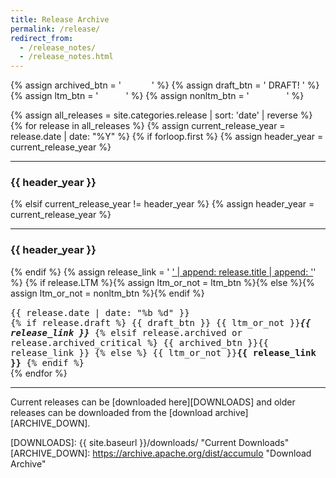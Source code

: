 ```yaml
---
title: Release Archive
permalink: /release/
redirect_from:
  - /release_notes/
  - /release_notes.html
---
```


{% assign archived_btn = '<span class="label label-default"><a style="color: #ffffff; text-decoration: none" href="https://archive.apache.org/dist/accumulo/">Archive</a></span>' %}
{% assign draft_btn = '<span class="label label-danger">&nbsp;DRAFT!&nbsp;</span>' %}
{% assign ltm_btn = '<span class="label label-success"><a style="color: #ffffff; text-decoration: none" href="' | append: site.baseurl | append: '/contributor/versioning#LTM">&nbsp;&nbsp;LTM&nbsp;&nbsp;</a></span>' %}
{% assign nonltm_btn = '<span class="label label-warning"><a style="color: #ffffff; text-decoration: none" href="' | append: site.baseurl | append: '/contributor/versioning#LTM">non-LTM</a></span>' %}

<div>
{% assign all_releases = site.categories.release | sort: 'date' | reverse %}
{% for release in all_releases %}
  {% assign current_release_year = release.date | date: "%Y" %}
  {% if forloop.first %}
    {% assign header_year = current_release_year %}
  <hr>
  <h3>{{ header_year }}</h3>
  {% elsif current_release_year != header_year %}
    {% assign header_year = current_release_year %}
  <hr>
  <h3>{{ header_year }}</h3>
  {% endif %}
  {% assign release_link = '&nbsp;<a href="' | append: site.baseurl | append: release.url | append: '">' | append: release.title | append: '</a>' %}
  {% if release.LTM %}{% assign ltm_or_not = ltm_btn %}{% else %}{% assign ltm_or_not = nonltm_btn %}{% endif %}
  <div class="row" style="margin-top: 15px; font-family: monospace">
    <div class="col-md-1">{{ release.date | date: "%b&nbsp;%d" }}</div>
    <div class="col-md-10">{% if release.draft %}
      {{ draft_btn }}&nbsp;{{ ltm_or_not }}<em><strong>{{ release_link }}</strong></em>
    {% elsif release.archived or release.archived_critical %}
      {{ archived_btn }}{{ release_link }}
    {% else %}
      {{ ltm_or_not }}<strong>{{ release_link }}</strong>
    {% endif %}</div>
  </div>
{% endfor %}
</div>

<hr>

Current releases can be [downloaded here][DOWNLOADS] and older releases can be
downloaded from the [download archive][ARCHIVE_DOWN].

[DOWNLOADS]: {{ site.baseurl }}/downloads/ "Current Downloads"
[ARCHIVE_DOWN]: https://archive.apache.org/dist/accumulo "Download Archive"
